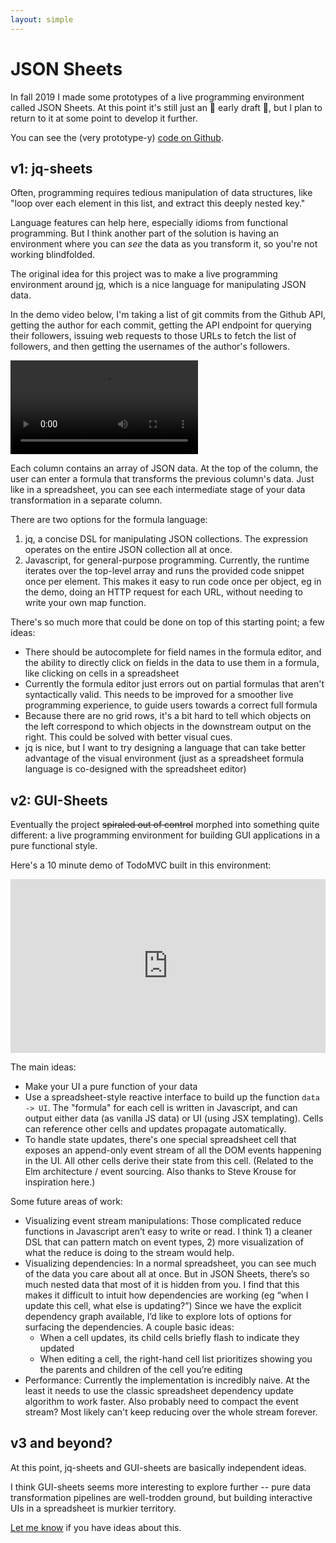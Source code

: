 ```yaml
---
layout: simple
---
```


# JSON Sheets

In fall 2019 I made some prototypes of a live programming environment
called JSON Sheets. At this point it's still just an 🚧 early draft 🚧, but I plan to
return to it at some point to develop it further.

You can see the (very prototype-y) [ code on Github](https://github.com/geoffreylitt/json-sheets).

## v1: jq-sheets

Often, programming requires tedious manipulation of data structures, like "loop over each element in this list, and extract this deeply nested key."

Language features can help here, especially idioms from functional programming. But I think another part of the solution is having an environment where you can _see_ the data as you transform it, so you're not working blindfolded.

The original idea for this project was to make a live programming environment around [jq](https://stedolan.github.io/jq/manual/), which is a nice language for manipulating JSON data.

In the demo video below, I'm taking a list of git commits from the Github API, getting the author for each commit, getting the API endpoint for querying their followers, issuing web requests to those URLs to fetch the list of followers, and then getting the usernames of the author's followers.

<video playsinline controls="controls" src="/images/project_images/json-sheets/jq-sheets.mp4"></video>

Each column contains an array of JSON data. At the top of the column, the user can enter a formula that transforms the previous column's data. Just like in a spreadsheet, you can see each intermediate stage of your data transformation in a separate column.

There are two options for the formula language:

1. jq, a concise DSL for manipulating JSON collections. The expression operates on the entire JSON collection all at once.
2. Javascript, for general-purpose programming. Currently, the runtime iterates over the top-level array and runs the provided code snippet once per element. This makes it easy to run code once per object, eg in the demo, doing an HTTP request for each URL, without needing to write your own map function.

There's so much more that could be done on top of this starting point; a few ideas:

* There should be autocomplete for field names in the formula editor, and the ability to directly click on fields in the data to use them in a formula, like clicking on cells in a spreadsheet
* Currently the formula editor just errors out on partial formulas that aren't syntactically valid. This needs to be improved for a smoother live programming experience, to guide users towards a correct full formula
* Because there are no grid rows, it's a bit hard to tell which objects on the left correspond to which objects in the downstream output on the right. This could be solved with better visual cues.
* jq is nice, but I want to try designing a language that can take better advantage of the visual environment (just as a spreadsheet formula language is co-designed with the spreadsheet editor)

## v2: GUI-Sheets

Eventually the project <del>spiraled out of control</del> morphed into something quite different: a live programming environment for building GUI applications in a pure functional style.

Here's a 10 minute demo of TodoMVC built in this environment:

<div style="position: relative; padding-bottom: 55.13016845329249%; height: 0;"><iframe src="https://www.loom.com/embed/5833f7006f30495ea83584aa3c57c435" frameborder="0" webkitallowfullscreen mozallowfullscreen allowfullscreen style="position: absolute; top: 0; left: 0; width: 100%; height: 100%;"></iframe></div>

The main ideas:

* Make your UI a pure function of your data
* Use a spreadsheet-style reactive interface to build up the function `data -> UI`. The "formula" for each cell is written in Javascript, and can output either data (as vanilla JS data) or UI (using JSX templating). Cells can reference other cells and updates propagate automatically.
* To handle state updates, there's one special spreadsheet cell that exposes an append-only event stream of all the DOM events happening in the UI. All other cells derive their state from this cell. (Related to the Elm architecture / event sourcing. Also thanks to Steve Krouse for inspiration here.)

Some future areas of work:

* Visualizing event stream manipulations: Those complicated reduce functions in Javascript aren’t easy to write or read. I think 1) a cleaner DSL that can pattern match on event types, 2) more visualization of what the reduce is doing to the stream would help.
* Visualizing dependencies: In a normal spreadsheet, you can see much of the data you care about all at once. But in JSON Sheets, there’s so much nested data that most of it is hidden from you. I find that this makes it difficult to intuit how dependencies are working (eg “when I update this cell, what else is updating?”) Since we have the explicit dependency graph available, I’d like to explore lots of options for surfacing the dependencies. A couple basic ideas:
  * When a cell updates, its child cells briefly flash to indicate they updated
  * When editing a cell, the right-hand cell list prioritizes showing you the parents and children of the cell you’re editing
* Performance: Currently the implementation is incredibly naive. At the least it needs to use the classic spreadsheet dependency update algorithm to work faster. Also probably need to compact the event stream? Most likely can't keep reducing over the whole stream forever.

## v3 and beyond?

At this point, jq-sheets and GUI-sheets are basically independent ideas.

I think GUI-sheets seems more interesting to explore further --
pure data transformation pipelines are well-trodden ground, but
building interactive UIs in a spreadsheet is murkier territory.

[Let me know](mailto:gklitt@gmail.com) if you have ideas about this.
